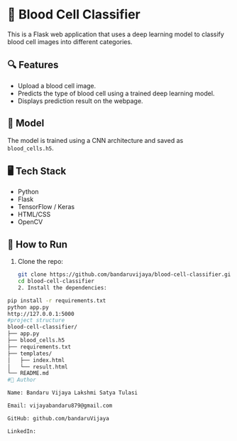 # 🧬 Blood Cell Classifier

This is a Flask web application that uses a deep learning model to classify blood cell images into different categories.

## 🔍 Features
- Upload a blood cell image.
- Predicts the type of blood cell using a trained deep learning model.
- Displays prediction result on the webpage.

## 🧠 Model
The model is trained using a CNN architecture and saved as `blood_cells.h5`.

## 🖥️ Tech Stack
- Python
- Flask
- TensorFlow / Keras
- HTML/CSS
- OpenCV

## 🚀 How to Run

1. Clone the repo:
   ```bash
   git clone https://github.com/bandaruvijaya/blood-cell-classifier.git
   cd blood-cell-classifier
   2. Install the dependencies:

```bash
pip install -r requirements.txt
python app.py
http://127.0.0.1:5000
#project structure 
blood-cell-classifier/
├── app.py
├── blood_cells.h5
├── requirements.txt
├── templates/
│   ├── index.html
│   └── result.html
└── README.md
#👤 Author

Name: Bandaru Vijaya Lakshmi Satya Tulasi 

Email: vijayabandaru879@gmail.com

GitHub: github.com/bandaruVijaya

LinkedIn: 
